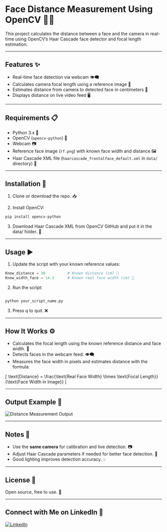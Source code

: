 # Face Distance Measurement Using OpenCV 🎥📏

This project calculates the distance between a face and the camera in real-time using OpenCV’s Haar Cascade face detector and focal length estimation.

---

## Features ✨

- Real-time face detection via webcam 👁️‍🗨️
- Calculates camera focal length using a reference image 🎯
- Estimates distance from camera to detected face in centimeters 📐
- Displays distance on live video feed 🖥️

---

## Requirements 📋

- Python 3.x 🐍
- OpenCV (`opencv-python`) 🧰
- Webcam 📷
- Reference face image (`rf.png`) with known face width and distance 🖼️
- Haar Cascade XML file (`haarcascade_frontalface_default.xml` in `data/` directory) 📂

---

## Installation 🚀

1. Clone or download the repo. 📥

2. Install OpenCV:

```bash
pip install opencv-python
```

3. Download Haar Cascade XML from OpenCV GitHub and put it in the data/ folder. 📂

---

## Usage ▶️

1. Update the script with your known reference values:

```python
Know_distance = 30          # Known distance (cm) 📏  
Know_width_face = 14.3      # Known real face width (cm) 👤
```

2. Run the script:

```bash

python your_script_name.py
```

3. Press q to quit. ❌

---

## How It Works ⚙️

- Calculates the focal length using the known reference distance and face width. 🎯  
- Detects faces in the webcam feed. 👁️‍🗨️  
- Measures the face width in pixels and estimates distance with the formula:

\[
\text{Distance} = \frac{\text{Real Face Width} \times \text{Focal Length}}{\text{Face Width in Image}}
\]

---

## Output Example 📸


![Distance Measurement Output](https://github.com/user-attachments/assets/a4c86415-361d-4aed-9b74-7fee27b5ee00)

---

## Notes 📝

- Use the **same camera** for calibration and live detection. 📷  
- Adjust Haar Cascade parameters if needed for better face detection. 🔧  
- Good lighting improves detection accuracy. 💡  

---

## License 📄

Open source, free to use. 🚀

---

## Connect with Me on LinkedIn 🔗

[![LinkedIn](https://img.shields.io/badge/LinkedIn-Connect-blue?logo=linkedin)](https://www.linkedin.com/in/muhammad-haider-manzoor)
